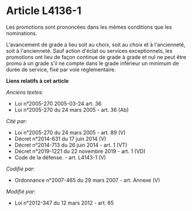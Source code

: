 # Article L4136-1

Les promotions sont prononcées dans les mêmes conditions que les nominations.

L'avancement de grade a lieu soit au choix, soit au choix et à l'ancienneté, soit à l'ancienneté. Sauf action d'éclat ou
services exceptionnels, les promotions ont lieu de façon continue de grade à grade et  nul ne peut être promu à un grade s'il
ne compte dans le grade inférieur un minimum de durée de service, fixé par voie réglementaire.

**Liens relatifs à cet article**

_Anciens textes_:

  - Loi n°2005-270 2005-03-24 art. 36
  - Loi n°2005-270 du 24 mars 2005 - art. 36 (Ab)

_Cité par_:

  - Loi n°2005-270 du 24 mars 2005 - art. 89 (V)
  - Décret n°2014-631 du 17 juin 2014 (V)
  - Décret n°2014-713 du 26 juin 2014 - art. 1 (VT)
  - Décret n°2019-1221 du 22 novembre 2019 - art. 1 (VD)
  - Code de la défense. - art. L4143-1 (V)

_Codifié par_:

  - Ordonnance n°2007-465 du 29 mars 2007 - art. Annexe (V)

_Modifié par_:

  - Loi n°2012-347 du 12 mars 2012 - art. 65
